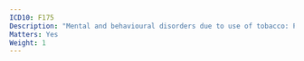 ```yaml
---
ICD10: F175
Description: "Mental and behavioural disorders due to use of tobacco: Psychotic disorder"
Matters: Yes
Weight: 1
---
```


